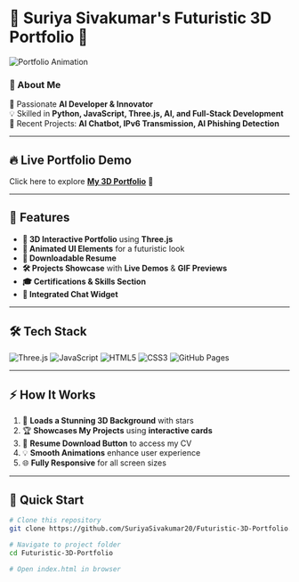 # 🚀 Suriya Sivakumar's Futuristic 3D Portfolio 🌌  

![Portfolio Animation](https://readme-typing-svg.herokuapp.com?font=Orbitron&size=30&color=00FFFF&center=true&vCenter=true&width=600&height=60&lines=Welcome+to+My+Futuristic+Portfolio;AI+Developer+|+Innovator+|+Tech+Enthusiast;Exploring+Three.js+for+3D+Portfolio+Experience)

### 🌟 About Me
🚀 Passionate **AI Developer & Innovator**  
💡 Skilled in **Python, JavaScript, Three.js, AI, and Full-Stack Development**  
📌 Recent Projects: **AI Chatbot, IPv6 Transmission, AI Phishing Detection**  

---

## 🔥 **Live Portfolio Demo**
Click here to explore **[My 3D Portfolio](https://your-portfolio-live-link.com)** 🌌  

---

## 📌 **Features**
- **🌟 3D Interactive Portfolio** using **Three.js**
- **🚀 Animated UI Elements** for a futuristic look  
- **📜 Downloadable Resume**  
- **🛠 Projects Showcase** with **Live Demos** & **GIF Previews**  
- **🎓 Certifications & Skills Section**  
- **💬 Integrated Chat Widget**  

---

## 🛠 **Tech Stack**
![Three.js](https://img.shields.io/badge/Three.js-000000?style=for-the-badge&logo=three.js&logoColor=white)
![JavaScript](https://img.shields.io/badge/JavaScript-F7DF1E?style=for-the-badge&logo=javascript&logoColor=black)
![HTML5](https://img.shields.io/badge/HTML5-E34F26?style=for-the-badge&logo=html5&logoColor=white)
![CSS3](https://img.shields.io/badge/CSS3-1572B6?style=for-the-badge&logo=css3&logoColor=white)
![GitHub Pages](https://img.shields.io/badge/GitHub_Pages-100000?style=for-the-badge&logo=github&logoColor=white)

---

## ⚡ **How It Works**
1. 🌌 **Loads a Stunning 3D Background** with stars  
2. 🏆 **Showcases My Projects** using **interactive cards**  
3. 📜 **Resume Download Button** to access my CV  
4. 💡 **Smooth Animations** enhance user experience  
5. 🌐 **Fully Responsive** for all screen sizes  

---

## 🚀 **Quick Start**
```bash
# Clone this repository
git clone https://github.com/SuriyaSivakumar20/Futuristic-3D-Portfolio.git

# Navigate to project folder
cd Futuristic-3D-Portfolio

# Open index.html in browser
